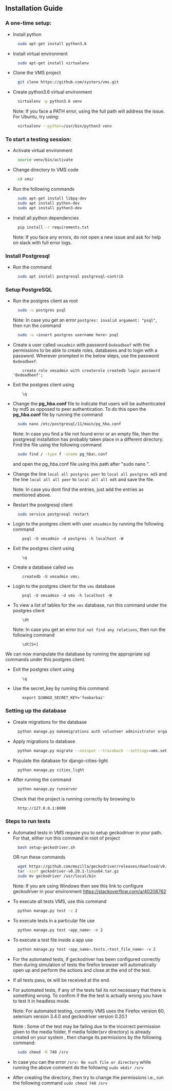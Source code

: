 ## Installation Guide

### A one-time setup:

- Install python
    ```bash
      sudo apt-get install python3.6
    ```

- Install virtual environment
    ```bash
      sudo apt-get install virtualenv
    ```

- Clone the VMS project
    ```bash
      git clone https://github.com/systers/vms.git
    ```

- Create python3.6 virtual environment
    ```bash
      virtualenv -p python3.6 venv
    ```
  Note: If you face a PATH error, using the full path will address the issue. For Ubuntu, try using:
    ```bash
      virtualenv --python=/usr/bin/python3 venv
    ```
    
### To start a testing session:

- Activate virtual environment
    ```bash
      source venv/bin/activate
    ```
    
- Change directory to VMS code
    ```bash
      cd vms/
    ```
    
- Run the following commands
    ```bash
      sudo apt-get install libpq-dev
      sudo apt install python-dev
      sudo apt install python3-dev
    ```
    
- Install all python dependencies
    ```bash
      pip install -r requirements.txt
    ```
    
  Note: If you face any errors, do not open a new issue and ask for help on slack with full error logs.

### Install Postgresql

- Run the command
    ```bash
      sudo apt install postgresql postgresql-contrib
    ```
    
### Setup PostgreSQL

- Run the postgres client as root
    ```bash
      sudo -u postgres psql
    ```
    Note: In case you get an error `postgres: invalid argument: "psql"`, then run the command
    ```bash
      sudo -u <insert postgres username here> psql
    ```
    
- Create a user called `vmsadmin` with password `0xdeadbeef` with the permissions to be able to create roles, databases and to login with a password. Wherever prompted in the below steps, use the password `0xdeadbeef`.
    ```
        create role vmsadmin with createrole createdb login password '0xdeadbeef';
    ```
- Exit the postgres client using 
    ```
        \q
    ```        

- Change the **pg_hba.conf** file to indicate that users will be authenticated by md5 as opposed to peer authentication. To do this open the **pg_hba.conf** file by running the command
    ```bash
      sudo nano /etc/postgresql/11/main/pg_hba.conf
    ```
    
    Note: In case you find a file not found error or an empty file, then the postgresql installation has probably taken place in a different directory. Find the file using the following command
    ```bash
      sudo find / -type f -iname pg_hba\.conf
     ```
     
    and open the pg_hba.conf file using this path after "sudo nano ".

- Change the line `local all postgres peer` to `local all postgres md5` and the line `local all all peer` to `local all all md5` and save the file.

    Note: In case you dont find the entries, just add the entries as mentioned above.

- Restart the postgresql client
    ```bash
      sudo service postgresql restart
    ```
    
- Login to the postgres client with user `vmsadmin` by running the following command
    ```
        psql -U vmsadmin -d postgres -h localhost -W
    ```
    
- Exit the postgres client using 
    ```
        \q
    ```

- Create a database called `vms`
    ```    
        createdb -U vmsadmin vms;
    ```
    
- Login to the postgres client for the `vms` database
    ```
        psql -U vmsadmin -d vms -h localhost -W
    ```
    
- To view a list of tables for the `vms` database, run this command under the postgres client
    ```
        \dt
   ```        
    Note: In case you get an error `Did not find any relations`, then run the following command 
    ```
        \dt[S+]
    ```
 
 We can now manipulate the database by running the appropriate sql commands under this postgres client.


- Exit the postgres client using
    ```
        \q
    ```

- Use the secret_key by running this command
    ```
        export DJANGO_SECRET_KEY='foobarbaz'
    ```
    
### Setting up the database

- Create migrations for the database
    ```bash
      python manage.py makemigrations auth volunteer administrator organization event job shift registration
    ```
    
- Apply migrations to database
    ```bash
      python manage.py migrate --noinput --traceback --settings=vms.settings
    ```
    
- Populate the database for django-cities-light
    ```bash
      python manage.py cities_light
    ```
    
- After running the command
    ```bash
      python manage.py runserver
    ```
    
    Check that the project is running correctly by browsing to
    ```
      http://127.0.0.1:8000
    ```
    
### Steps to run tests

- Automated tests in VMS require you to setup geckodriver in your path. For that, either run this command in root of project
    ```bash
      bash setup-geckodriver.sh
    ```
    
    OR run these commands
    ```bash
      wget https://github.com/mozilla/geckodriver/releases/download/v0.20.1/geckodriver-v0.20.1-linux64.tar.gz
      tar -xzvf geckodriver-v0.20.1-linux64.tar.gz
      sudo mv geckodriver /usr/local/bin
    ```
    Note: If you are using Windows then see this link to configure geckodriver in your environment https://stackoverflow.com/a/40208762

- To execute all tests VMS, use this command
    ```bash
      python manage.py test -v 2
    ```

- To execute tests in a particular file use
    ```bash
      python manage.py test <app_name> -v 2 
    ```

- To execute a test file inside a app use
    ```bash
      python manage.py test <app_name>.tests.<test_file_name> -v 2
    ```

- For the automated tests, if geckodriver has been configured correctly then during simulation of tests the firefox browser will automatically open up and perform the actions and close at the end of the test.

- If all tests pass, `OK` will be received at the end.

- For automated tests, if any of the tests fail its not necessary that there is something wrong. To confirm if the the test is actually wrong you have to test it in headless mode.

    Note: For automated testing, currently VMS uses the Firefox version 60, selenium version 3.4.0 and geckodriver version 0.20.1

    Note : Some of the test may be failing due to the incorrect permission given to the media folder, If media folder(srv directory) is already created on your system , then change its permissions by the following command:
   ```bash
     sudo chmod -R 740 /srv
   ```
- In case you can the error `/srv: No such file or directory` while running the above comment do the following `sudo mkdir /srv`

- After creating the directory, then try to change the permissions i.e., run the following command `sudo chmod 740 /srv`
